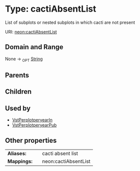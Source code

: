 
# Type: cactiAbsentList


List of subplots or nested subplots in which cacti are not present

URI: [neon:cactiAbsentList](https://data.neonscience.org/cactiAbsentList)


## Domain and Range

None ->  <sub>OPT</sub> [String](types/String.md)

## Parents


## Children


## Used by

 * [VstPerplotperyearIn](VstPerplotperyearIn.md)
 * [VstPerplotperyearPub](VstPerplotperyearPub.md)

## Other properties

|  |  |  |
| --- | --- | --- |
| **Aliases:** | | cacti absent list |
| **Mappings:** | | neon:cactiAbsentList |

